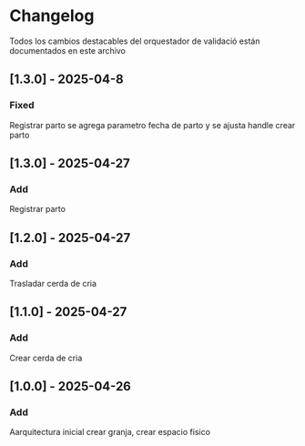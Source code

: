 # Changelog


Todos los cambios destacables del orquestador de validació están documentados en este archivo

## [1.3.0] - 2025-04-8

### Fixed
Registrar parto se agrega parametro fecha de parto y se ajusta handle crear parto

## [1.3.0] - 2025-04-27

### Add
Registrar parto

## [1.2.0] - 2025-04-27

### Add
Trasladar cerda de cria

## [1.1.0] - 2025-04-27

### Add

Crear cerda de cria 



## [1.0.0] - 2025-04-26

### Add

Aarquitectura inicial crear granja, crear espacio fisico 

